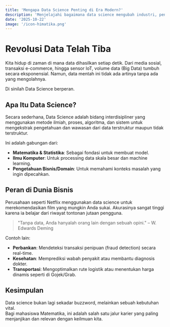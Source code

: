 ```yaml
---
title: 'Mengapa Data Science Penting di Era Modern?'
description: 'Menjelajahi bagaimana data science mengubah industri, pengambilan keputusan, dan kehidupan kita sehari-hari.'
date: '2025-10-22'
image: '/icon-himatika.png'
---
```


# Revolusi Data Telah Tiba

Kita hidup di zaman di mana data dihasilkan setiap detik. Dari media sosial, transaksi e-commerce, hingga sensor IoT, volume data (Big Data) tumbuh secara eksponensial. Namun, data mentah ini tidak ada artinya tanpa ada yang mengolahnya.

Di sinilah Data Science berperan.

## Apa Itu Data Science?

Secara sederhana, Data Science adalah bidang interdisipliner yang menggunakan metode ilmiah, proses, algoritma, dan sistem untuk mengekstrak pengetahuan dan wawasan dari data terstruktur maupun tidak terstruktur.

Ini adalah gabungan dari:

- **Matematika & Statistika**: Sebagai fondasi untuk membuat model.  
- **Ilmu Komputer**: Untuk processing data skala besar dan machine learning.  
- **Pengetahuan Bisnis/Domain**: Untuk memahami konteks masalah yang ingin dipecahkan.

## Peran di Dunia Bisnis

Perusahaan seperti Netflix menggunakan data science untuk merekomendasikan film yang mungkin Anda sukai. Akurasinya sangat tinggi karena ia belajar dari riwayat tontonan jutaan pengguna.

> "Tanpa data, Anda hanyalah orang lain dengan sebuah opini." – W. Edwards Deming

Contoh lain:

- **Perbankan**: Mendeteksi transaksi penipuan (fraud detection) secara real-time.  
- **Kesehatan**: Memprediksi wabah penyakit atau membantu diagnosis dokter.  
- **Transportasi**: Mengoptimalkan rute logistik atau menentukan harga dinamis seperti di Gojek/Grab.

## Kesimpulan

Data science bukan lagi sekadar buzzword, melainkan sebuah kebutuhan vital.  
Bagi mahasiswa Matematika, ini adalah salah satu jalur karier yang paling menjanjikan dan relevan dengan keilmuan kita.
